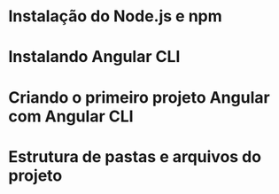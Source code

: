 # Instalação do Node.js e npm

# Instalando Angular CLI

# Criando o primeiro projeto Angular com Angular CLI

# Estrutura de pastas e arquivos do projeto
